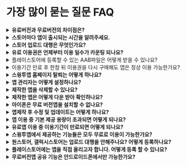 # 가장 많이 묻는 질문 FAQ

<details>

<summary><strong>유료버전과 무료버전의 차이점은?</strong></summary>

**1)첫 번째는 **<mark style="color:red;">**\*중요\***</mark>** 스토어 배포(앱스토어, 플레이스토어 앱 출시)입니다.**

\-무료는 개인적인 용도로만 이용가능하며 스토어 출시가 불가한 버전입니다.(안드로이드폰 설치 파일로만 사용 가능)

\-유료버전은 플레이스토어, 앱스토어 등의 스토어 배포가 가능하기 때문에 스토어에 제작한 앱을 출시할 수 있습니다.

**2)두 번째는 용량의 차이가 있습니다.**

무료 버전은 기본 100MB 제공, 유료버전은 2GB에서 상품유형에 따라 50GB까지 제공됩니다.

**3)세번째는 게시판 제작 개수 및 그룹 채팅방 개설 수에 차이가 있습니다.**

무료 버전은 게시판 제작 수 30개, 그룹 채팅방은 1개 제작이 가능합니다.

유료버전은 게시판 제작 100개에서 \~ 무제한(상품유형에 따라), 그룹 채팅방은 5개\~무제한(상품유형에 따라)까지 제작 가능합니다,

**4)마지막으로 앱제작 갯수가 다릅니다.​**

유료이용자는 한 계정당 앱을 10개까지 만들 수 있으며, 무료이용자는 한 계정당 앱을 3개까지 만들 수 있습니다.

하지만 무료버전도 대부분의 기능은 사용할 수 있으니, 무료로 충분히 사용해보시고 필요할 경우 유료로 전환하세요^^

상세 내용은 스윙투앱 서비스 정책을 확인해주세요.

**☞** [**\[스윙투앱 서비스 이용방법\]**](https://wp.swing2app.co.kr/swinguse/)

</details>

<details>

<summary><strong>스토어마다 앱이 출시되는 시간을 알려주세요.</strong></summary>

**\[앱스토어]**

앱스토어 심사 기간 7일 소요

심사에서 문제가 없을 경우는 7일 내로 출시가 되지만 심사가 거절되는 경우가 많기 때문에 출시일은 더욱 늦어질 수 있습니다.

따라서 충분한 시간적 여유를 두고 신청해주시고, 앱 거절 사유 피드백을 반드시 확인해주시기 바랍니다.

**\[플레이스토어]**

플레이스토어 심사기간 7일 소요&#x20;

심사시 문제가 없을 경우 위의 심사 기간 후에 바로 출시가 되지만, 플레이스토어도 심사가 거절 될 경우 출시일을 더 늦어질 수 있습니다.

시간 여유를 두시고 신청해주세요.

</details>

<details>

<summary><strong>스토어 업로드 대행은 무엇인가요?</strong></summary>

유료버전의 앱(유료앱 이용권을 결제한 앱)은 플레이스토어, 앱스토어 등의 스토어에 출시하여 상용화 할 수 있게 됩니다.

이때 스토어에 직접 출시가 어려운 분들은 스윙으로 업로드 대행 신청을 할 수 있구요.

스윙투앱에서 대신하여 사용자분의 앱을 스토어에 올려드립니다.

**즉, 사용자분이 제작한 앱을 스토어에 대신 올려드리는 것을 업로드 대행이라고 합니다.**

따라서 **업로드 대행을 요청할 경우** [**스윙 결제 – 스윙 이용권, 티켓 구매 페이지**](http://www.swing2app.co.kr/view/shop\_list)[**에서** ](http://www.swing2app.co.kr/view/shop\_list)**\[앱스토어 업로드 티켓 20,000원], \[플레이스토어 업로드 티켓 10,000원]을 구매해서 신청해주시면 됩니다.**

구매 후 업로드 신청을 해주셔야 신청이 완료됩니다.

[**버전관리→앱제작이력 메뉴**](http://www.swing2app.co.kr/view/app\_work\_history)**로 이동한 뒤, 마켓등록란에 있는 \[플레이스토어 업로드 신청] or \[앱스토어 업로드 신청]버튼을 선택합니다.**

\*플레이스토어는 사용자 개인이 업로드가 가능하므로 직접 올릴 수 있는 경우 업로드 티켓을 구매하지 않으셔도 됩니다.

\*앱스토어는 사용자가 직접 올릴 수 없으며 반드시 업로드 대행으로만 출시가 가능합니다.

</details>

<details>

<summary><strong>유료 이용권은 언제부터 이용 일수가 카운팅 되나요?</strong></summary>

유료 이용권은 이용권을 **결제한 날부터 일수가 카운팅됩니다.**

예를 들어 3월 4일에 결제를 했다면 4일부터 이용기간이 시작되는 것이지요.

**스토에 앱을 올려야 할 경우, 앱제작이 완료 된 후에 유료이용권과 업로드 티켓을 구매해주세요.**

</details>

<details>

<summary>플레이스토어에 등록할 수 있는 AAB파일은 어떻게 받을 수 있나요?</summary>

AAB파일은 무료버전앱에서는 제공되지 않으며, 유료앱 이용권을 구매한 유료버전앱에서만 제공됩니다.

(무료버전앱 사용자는 APK파일로만 제공)

스윙투앱에서 제공하는 유료앱 이용권 구매 후 앱 업데이트를 한번 더 해주세요. \*앱제작에서 \[앱 업데이트 버튼] 선택

제작이 완료되면, 앱운영→ 버전관리→ 앱제작이력 페이지에 AAB파일 받기 버튼이 생성됩니다.

</details>

<details>

<summary>이용기간 만료 후 한참 뒤 이용권을 다시 구매해도 앱은 정상 이용 가능한가요?</summary>

네 이용기간이 만료되어도 앱이 삭제되는 것은 아니기 때문에 나중에 구매하셔도 됩니다.

앱은 무료버전으로 전환됩니다.

<mark style="color:red;">\*무료버전 전환시 앱스토어, 플레이스토어에서 앱을 다운 받은 사용자는 앱 이용이 불가함</mark>

나중에 다시 이용권을 구매하시면 앱은 자동 복구되어 정상적으로 이용할 수 있구요.

스토어에서 앱을 다운받았던 사용자들의 앱도 정상 복구됩니다.

다만 앱스토어, 플레이스토어 등의 앱 출시 후에 잘 이용이 되고 있는지 불시 필터링 검사를 합니다.

이때 <mark style="color:red;">앱 이용이 중단되어 있으면 정상적인 앱이 아니라고 판단하여 스토어에서 삭제해버리니, 이용기간이 종료되면 되도록 빨리 이용권을 재구매하여 이용을 연장해주시는 것이 좋습니다.</mark>

스토어에서 앱이 삭제되면 경우에 따라 앱을 다시 복원하는 것이 어려울 수 있으며, 기존 사용자들도 모두 잃게 됩니다.



</details>

<details>

<summary><strong>스윙투앱 홈페이지 탈퇴는 어떻게 하나요?</strong></summary>

회원탈퇴는 스윙 홈페이지 앱운영 페이지의 오른쪽 상단 프로필 선택 → 내정보 수정 →회원탈퇴 선택해주시면 됩니다.&#x20;

<img src="../.gitbook/assets/회원탈퇴.png" alt="" data-size="original">

탈퇴하신 아이디는 복구가 불가능하며, 추후 같은 아이디로 재가입 할 수 없습니다.

회원탈퇴시 제작한 앱, 컨텐츠가 모두 삭제되오니 신중하게 선택하시기 바랍니다.

</details>

<details>

<summary><strong>앱 관리자는 어떻게 설정하나요?</strong></summary>

앱을 제작한 제작자라도 **관리자로 등급을 변경해주셔야만 관리자 권한으로 앱을 이용**할 수 있습니다.

**\[앱 관리자 설정방법]**

1.앱에서 회원가입 먼저 해주세요.

2.스윙 홈페이지에서 → 앱운영페이지 →푸시&회원 → 회원조회 페이지 이동 합니다.

3.회원조회 페이지에서 관리자로 변경할 해당 회원을 선택 후 → 현재 그룹 정보의 ‘사용자’에서 → ‘관리자’로 선택한 뒤 \[그룹변경하기] 버튼을 선택합니다.

\+변경하기를 완료하면 관리자 등급 변경 완료됩니다. \~!!

☞ [**\[앱 관리자 설정방법 확인하기\]**](../manual/appmanage/pushmember/appmaster.md)

</details>

<details>

<summary><strong>제작한 앱을 삭제할 수 있나요?</strong></summary>

네, 제작한 앱을 직접 삭제 할 수 있습니다.&#x20;

앱제거는 [**앱운영 페이지 → 내메뉴 → \[보유앱관리\]**](http://www.swing2app.co.kr/view/app\_stat) 페이지로 가시면 **\[앱제거]** 버튼이 있어요.

해당 버튼을 선택해서 앱을 삭제할 수 있어요.

<mark style="color:red;">**\[주의사항]**</mark>

\* 제작한 앱이 2개 이상일 때 삭제할 수 있어요.

\*삭제된 앱은 다시 복원되지 않으니 신중히 생각해서 진행해주세요.

\*유료이용자분들은 유료기간이 끝나기 전까지 앱이 제거되지 않도록 해놓았으니 유념해주세요.

</details>

<details>

<summary><strong>제작한 앱은 어떻게 다운 받아 확인하나요?</strong></summary>

\*제작한 앱을 핸드폰에 다운 받아 확인할 수 있는 방법은 2가지 입니다.

\*안드로이드폰은 핸드폰에서 앱을 설치하여 확인 가능하며, 아이폰에서는 미리보기로 이용 가능합니다.

**1) 앱미리보기 확인**

![](../.gitbook/assets/앱미리보기-1.png)

앱스토어, 플레이스토어에서 \[스윙투앱] 공식앱을 다운 받아주세요.

앱 실행 후 → 카테고리 상단 \[앱 미리보기] 메뉴 선택 → 관리자 로그인 창에서 스윙투앱에 가입하신 계정으로 로그인해주세요.

앱 미리보기에서 스윙투앱에서 제작한 앱 목록을 확인할 수 있습니다.

**-아이폰: 미리보기 버튼을 눌러서 확인 가능**

**-안드로이드 : 미리보기 or 앱 다운로드 확인 가능**

\*아이폰은 미리보기만 되고 다운은 되지 않으니 유의해주세요.&#x20;

(푸시, 웹뷰로 제작한 앱은 아이폰에서는 확인 할 수 없습니다)



**2) 안드로이드폰 APK파일 설치 \*안드로이드폰에서만 가능**

앱제작요청을 하시면 사용자로 메일로 APK파일이 발송됩니다.

핸드폰으로 APK 파일을 다운받아서 앱을 설치할 수 있구요.

스윙 [앱운영 페이지 → 버전관리 →앱제작이](https://www.swing2app.co.kr/view/app\_work\_history)력 에서도 APK파일을 다운받을 수 있습니다.

</details>

<details>

<summary><strong>아이폰은 무료 버전앱을 설치할 수 없나요?</strong></summary>

네 아이폰은 무료버전앱 설치 및 다운이 불가합니다.

스윙투앱에서 제작한 무료버전의 앱은 안드로이드폰에서만 다운받아 설치할 수 있습니다.

**아이폰은 애플 정책상 공식 앱스토에서 다운 받은 앱만 이용할 수 있습니다.**

**유료앱 이용권을 구매한 유료버전앱이라도, 앱스토어에 출시하지 않으면 앱 이용이 불가합니다.**

**-일반 프로토타입으로 제작하셨다면, 아이폰 앱 미리보기로 앱을 확인할 수 있습니다.**

\*웹 브라우저로 미리보기 제공, 설치 용도가 아닙니다

**\[스윙 미리보기 이용 방법]**

1\)앱스토어에서 \[스윙투앱] 공식앱을 다운 받아주세요.

2\)앱 실행 후 → 카테고리 상단 \[앱 미리보기] 메뉴 선택 → 관리자 로그인 창에서 스윙투앱에 가입하신 계정으로 로그인해주세요.

3\)앱 미리보기에서 스윙투앱에서 제작한 앱 목록을 확인할 수 있습니다.

\*단 프로토타입- 푸시, 웹뷰로 제작된 앱은 스윙 미리보기로 확인할 수 없습니다.

\*웹사이트를 연결한 웹앱- 웹뷰, 푸시앱은 웹앱브라우저 어플을 이용해 확인해주세요.

[스윙투앱 브라우저 앱 이용방법](https://documentation.swing2app.co.kr/manual/webappconverter)

</details>

<details>

<summary><strong>앱제작 후 수정 및 업데이트는 어떻게 하나요?</strong></summary>

스윙투앱은 앱 수정 및 업데이트 제한이 없으며 자유롭게 컨텐츠를 수정하여 이용할 수 있습니다.

앱 컨텐츠를 수정(업데이트)하는 작업 페이지가 따로 있는 것이 아니기 때문에, 수정을 할 때도 동일하게 \[앱제작 페이지]로 들어가서 진행해주세요.

기존에 제작된 앱에 덮어서 업데이트를 계속 하실 수 있구요.

저장한 후 \[**앱 업데이**] 버튼을 누르면 새 버전으로 다시 업데이트되어 재제작이 됩니다.

</details>

<details>

<summary><strong>앱 이용 중 기본 제공 용량이 초과되면 어떻게 되나요?</strong></summary>

**용량이 초과되면, 용량 초과일 기준 3일 이후에는 앱 이용이 정지됩니다.**

**\*용량이 초과되면 메일, 문자로 알려드립니다. (문자메시지는 번호 등록시에만 발송)**

용량초과로 인한 앱 정지는 이용기간이 만료되는 것과 동일한데요.

앱이 삭제되지는 않지만 앱을 실행 했을때 ‘유료 이용기간이 만료되었습니다.’ 라는 메시지가 뜨며 앱이 자동 정지됩니다.

기존에 마켓에서 앱을 다운받았던 사용자 역시 해당 메시지가 뜨면서 앱 이용이 제한됩니다.

**\*유료 사용자의 경우 용량이 초과되면 유료앱 이용기간이 남아 있어도 앱 이용이 정지되니 주의해주시기 바랍니다.**

따라서 용량이 초과되기 전 부족한 용량만큼을 별도 용량 추가 상품을 구입하여 적용해주시구요.

**☞** [**\[스윙 결제페이지 이동\]**](http://www.swing2app.co.kr/view/shop\_list)

앱운영 페이지 → 서비스관리 → 리소스관리 페이지에서 필요 없는 게시물을 삭제하여 용량을 확보할 수도 있습니다.

**☞** [**\[리소스관리 이용방법 보러가기\]**](https://wp.swing2app.co.kr/documentation/appmanage/service/capacity-management/)

</details>

<details>

<summary><strong>유료앱 이용 중 이용기간이 만료되면 어떻게 되나요?</strong></summary>

**유료앱 이용기간 만료 후 다시 이용권을 결제 하지 않으면, 앱 이용이 정지됩니다.**

스토어에 출시된 앱이 삭제되거나 없어지지는 않지만,  **앱을 초기에 실행했을때 ‘이용기간이 만료되었습니다.’ 라는 메시지가 뜨며 앱이 실행되지 않습니다.**

**기존에 스토에서 앱을 다운받았던 사용자 역시 해당 메시지가 뜨면서 앱 이용이 제한됩니다.**

다시 이용권을 결제하시면 해당 메시지가 뜨지 않고, 정상적으로 앱을 다시 이용할 수 있습니다.

**\[이용기간 만료 메시지창]**

<img src="../.gitbook/assets/이용기간만료.jpg" alt="" data-size="original">

다시 무료로 앱을 사용하길 원할 경우 기간 종료 후에 기존에 핸드폰에 설치된 앱을 삭제하고 앱을 새 버전으로 다시 제작해주세요.

유료이용기간이 종료된 이후부터 해당 버전은 무료버전이기 때문에 무료앱으로 사용하실 수 있습니다.

단. 무료앱으로 전환되는 것이기 때문에 스토어 배포는 불가합니다.

</details>

<details>

<summary><strong>스윙투앱에서 제공하는 기능들은 모두 무료로 이용이 가능한가요?</strong></summary>

**네 무료로 모두 이용하실 수 있습니다.**

스윙투은 앱제작 및 앱운영이 모두 무료로 제공됩니다.

따라서 사용자분들은 이용제한 없이 무료로 모든 기능들을 이용해주시면 됩니다.

</details>

<details>

<summary><strong>원스토어, 갤럭시스토어는 업로드 대행을 안해주나요? 어떻게 등록하나요?</strong></summary>

네 원스토어와 갤럭시스토어 스윙투앱에서 업로드 대행을 하지 않습니다.

사용자분이 직접 출시 진행해주셔야 합니다.

원스토어, 갤럭시스토어 앱 등록방법은 당사 매뉴얼로도 제공해드리고 있으니 보시면서 진행해주시기 바랍니다.

**☞** [**\[원스토어 앱 출시 방법 보러가기\]**](https://wp.swing2app.co.kr/knowledgebase/onestore/)

**☞**[**\[갤럭시스토어 앱 출시 방법 보러가기\]**](https://wp.swing2app.co.kr/knowledgebase/galaxystore/)

</details>

<details>

<summary><strong>플레이스토어에는 앱을 직접 올리고자 합니다. 어떻게 등록 할 수 있나요?</strong></summary>

앱제작 완료 후, 유료앱 이용권 구매 후 AAB파일을 등록하여 올릴 수 있습니다.

플레이스토어 앱 등록(출시)방법은 매뉴얼로 제공해드리고 있습니다. (플레이스토어 앱 등록에 관련된 상담은 해드리지 않습니다)

매뉴얼 보시면서 진행해주시기 바랍니다.

**☞** [**\[플레이스토어 앱 출시방법\]**](https://wp.swing2app.co.kr/knowledgebase/playstore-apprelease/)

</details>

<details>

<summary><strong>무료버전앱 공유 기능은 안드로이드폰에서만 가능한가요?</strong></summary>

네 무료버전앱에서의 공유하기(앱 공유, 게시판, 게시물 공유 등)기능은 안드로이드폰에서만 가능합니다.

안드로이드 ↔ 안드로이드 폰으로만 공유가 가능합니다.

아이폰은 무료버전앱 설치가 되지 않기 때문에 공유 기능을 이용할 수 없습니다. 앱스토어에 출시 후 이용 가능합니다.

</details>




